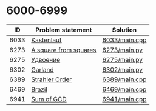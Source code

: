 # 6000-6999

| ID   | Problem statement                                                 | Solution                       |
|------|-------------------------------------------------------------------|--------------------------------|
| 6033 | [Kastenlauf](https://www.e-olymp.com/en/problems/6033)            | [6033/main.cpp](6033/main.cpp) |
| 6273 | [A square from squares](https://www.e-olymp.com/en/problems/6273) | [6273/main.py](6273/main.py)   |
| 6275 | [Удвоение](https://www.e-olymp.com/en/problems/6275)              | [6275/main.py](6275/main.py)   |
| 6302 | [Garland](https://www.e-olymp.com/en/problems/6302)               | [6302/main.py](6302/main.py)   |
| 6389 | [Strahler Order](https://www.e-olymp.com/en/problems/6389)        | [6389/main.cpp](6389/main.cpp) |
| 6469 | [Brazil](https://www.e-olymp.com/ru/problems/6469)                | [6469/main.cpp](6469/main.cpp) |
| 6941 | [Sum of GCD](https://www.e-olymp.com/en/problems/6941)            | [6941/main.cpp](6941/main.cpp) |

